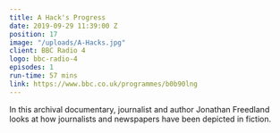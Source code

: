 ```yaml
---
title: A Hack's Progress
date: 2019-09-29 11:39:00 Z
position: 17
image: "/uploads/A-Hacks.jpg"
client: BBC Radio 4
logo: bbc-radio-4
episodes: 1
run-time: 57 mins
link: https://www.bbc.co.uk/programmes/b0b90lng
---
```


In this archival documentary, journalist and author Jonathan Freedland looks at how journalists and newspapers have been depicted in fiction.